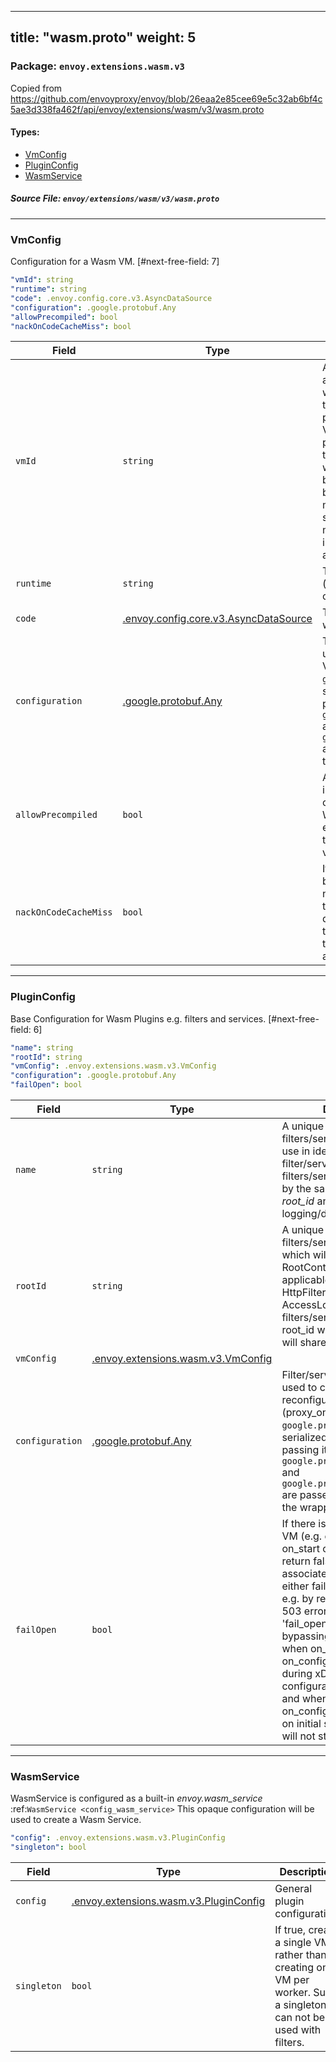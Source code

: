 
---
title: "wasm.proto"
weight: 5
---

<!-- Code generated by solo-kit. DO NOT EDIT. -->


### Package: `envoy.extensions.wasm.v3`  
Copied from https://github.com/envoyproxy/envoy/blob/26eaa2e85cee69e5c32ab6bf4c5ae3d338fa462f/api/envoy/extensions/wasm/v3/wasm.proto


 
#### Types:


- [VmConfig](#vmconfig)
- [PluginConfig](#pluginconfig)
- [WasmService](#wasmservice)
  



##### Source File: `envoy/extensions/wasm/v3/wasm.proto`





---
### VmConfig

 
Configuration for a Wasm VM.
[#next-free-field: 7]

```yaml
"vmId": string
"runtime": string
"code": .envoy.config.core.v3.AsyncDataSource
"configuration": .google.protobuf.Any
"allowPrecompiled": bool
"nackOnCodeCacheMiss": bool

```

| Field | Type | Description |
| ----- | ---- | ----------- | 
| `vmId` | `string` | An ID which will be used along with a hash of the wasm code (or the name of the registered Null VM plugin) to determine which VM will be used for the plugin. All plugins which use the same *vm_id* and code will use the same VM. May be left blank. Sharing a VM between plugins can reduce memory utilization and make sharing of data easier which may have security implications. See ref: "TODO: add ref" for details. |
| `runtime` | `string` | The Wasm runtime type (either "v8" or "null" for code compiled into Envoy). |
| `code` | [.envoy.config.core.v3.AsyncDataSource](../../../../../github.com/solo-io/gloo/projects/gloo/api/external/envoy/config/core/v3/base.proto.sk/#asyncdatasource) | The Wasm code that Envoy will execute. |
| `configuration` | [.google.protobuf.Any](https://developers.google.com/protocol-buffers/docs/reference/csharp/class/google/protobuf/well-known-types/any) | The Wasm configuration used in initialization of a new VM (proxy_on_start). `google.protobuf.Struct` is serialized as JSON before passing it to the plugin. `google.protobuf.BytesValue` and `google.protobuf.StringValue` are passed directly without the wrapper. |
| `allowPrecompiled` | `bool` | Allow the wasm file to include pre-compiled code on VMs which support it. Warning: this should only be enable for trusted sources as the precompiled code is not verified. |
| `nackOnCodeCacheMiss` | `bool` | If true and the code needs to be remotely fetched and it is not in the cache then NACK the configuration update and do a background fetch to fill the cache, otherwise fetch the code asynchronously and enter warming state. |




---
### PluginConfig

 
Base Configuration for Wasm Plugins e.g. filters and services.
[#next-free-field: 6]

```yaml
"name": string
"rootId": string
"vmConfig": .envoy.extensions.wasm.v3.VmConfig
"configuration": .google.protobuf.Any
"failOpen": bool

```

| Field | Type | Description |
| ----- | ---- | ----------- | 
| `name` | `string` | A unique name for a filters/services in a VM for use in identifying the filter/service if multiple filters/services are handled by the same *vm_id* and *root_id* and for logging/debugging. |
| `rootId` | `string` | A unique ID for a set of filters/services in a VM which will share a RootContext and Contexts if applicable (e.g. an Wasm HttpFilter and an Wasm AccessLog). If left blank, all filters/services with a blank root_id with the same *vm_id* will share Context(s). |
| `vmConfig` | [.envoy.extensions.wasm.v3.VmConfig](../wasm.proto.sk/#vmconfig) |  |
| `configuration` | [.google.protobuf.Any](https://developers.google.com/protocol-buffers/docs/reference/csharp/class/google/protobuf/well-known-types/any) | Filter/service configuration used to configure or reconfigure a plugin (proxy_on_configuration). `google.protobuf.Struct` is serialized as JSON before passing it to the plugin. `google.protobuf.BytesValue` and `google.protobuf.StringValue` are passed directly without the wrapper. |
| `failOpen` | `bool` | If there is a fatal error on the VM (e.g. exception, abort(), on_start or on_configure return false), then all plugins associated with the VM will either fail closed (by default), e.g. by returning an HTTP 503 error, or fail open (if 'fail_open' is set to true) by bypassing the filter. Note: when on_start or on_configure return false during xDS updates the xDS configuration will be rejected and when on_start or on_configuration return false on initial startup the proxy will not start. |




---
### WasmService

 
WasmService is configured as a built-in *envoy.wasm_service* :ref:`WasmService
<config_wasm_service>` This opaque configuration will be used to create a Wasm Service.

```yaml
"config": .envoy.extensions.wasm.v3.PluginConfig
"singleton": bool

```

| Field | Type | Description |
| ----- | ---- | ----------- | 
| `config` | [.envoy.extensions.wasm.v3.PluginConfig](../wasm.proto.sk/#pluginconfig) | General plugin configuration. |
| `singleton` | `bool` | If true, create a single VM rather than creating one VM per worker. Such a singleton can not be used with filters. |





<!-- Start of HubSpot Embed Code -->
<script type="text/javascript" id="hs-script-loader" async defer src="//js.hs-scripts.com/5130874.js"></script>
<!-- End of HubSpot Embed Code -->
